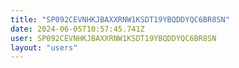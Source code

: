 ```yaml
---
title: "SP092CEVNHKJBAXXRNW1KSDT19YBQDDYQC6BR8SN"
date: 2024-06-05T10:57:45.741Z
user: SP092CEVNHKJBAXXRNW1KSDT19YBQDDYQC6BR8SN
layout: "users"
---
```

    